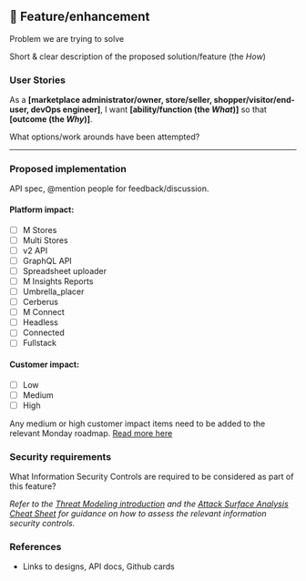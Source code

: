 ## 🚀 Feature/enhancement

Problem we are trying to solve

Short & clear description of the proposed solution/feature (the _How_)

### User Stories

As a **[marketplace administrator/owner, store/seller, shopper/visitor/end-user, devOps engineer]**, I want **[ability/function (the *What*)]** so that **[outcome (the *Why*)]**.

What options/work arounds have been attempted?

---

### Proposed implementation

API spec, @mention people for feedback/discussion.

#### Platform impact:
- [ ] M Stores
- [ ] Multi Stores
- [ ] v2 API
- [ ] GraphQL API
- [ ] Spreadsheet uploader
- [ ] M Insights Reports
- [ ] Umbrella_placer
- [ ] Cerberus
- [ ] M Connect
- [ ] Headless
- [ ] Connected
- [ ] Fullstack

#### Customer impact:
- [ ] Low
- [ ] Medium 
- [ ] High

Any medium or high customer impact items need to be added to the relevant Monday roadmap.
[Read more here](https://app.tettra.co/teams/marketplacer/pages/delivery-processes#header-1k93l-github)

### Security requirements

What Information Security Controls are required to be considered as part of this feature?

*Refer to the [Threat Modeling introduction](https://app.tettra.co/teams/marketplacer/pages/threat-modelling) and the [Attack Surface Analysis Cheat Sheet](https://cheatsheetseries.owasp.org/cheatsheets/Attack_Surface_Analysis_Cheat_Sheet.html) for guidance on how to assess the relevant information security controls.*

### References

- Links to designs, API docs, Github cards
